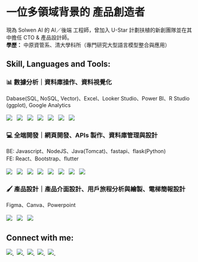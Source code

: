 # 一位多領域背景的 產品創造者
現為 Solwen AI 的 AI／後端 工程師，曾加入 U-Star 計劃扶植的新創團隊並在其中擔任 CTO & 產品設計師。<br />
**學歷：** 中原資管系、清大學科所（專門研究大型語言模型整合與應用）

## Skill, Languages and Tools:
### 📊 數據分析｜資料庫操作、資料視覺化
Dabase(SQL, NoSQL, Vector)、Excel、Looker Studio、Power BI、R Studio (ggplot), Google Analytics<br /><br />
<img src="https://go-skill-icons.vercel.app/api/icons?i=python&titles=true"/> &nbsp; 
<img src="https://go-skill-icons.vercel.app/api/icons?i=mysql&titles=true"/> &nbsp; 
<img src="https://go-skill-icons.vercel.app/api/icons?i=firebase&titles=true"/> &nbsp; 
<img src="https://go-skill-icons.vercel.app/api/icons?i=excel&titles=true"/> &nbsp; 
<img src="https://go-skill-icons.vercel.app/api/icons?i=looker&titles=true"/> &nbsp; 
<img src="https://go-skill-icons.vercel.app/api/icons?i=googleanalytics&titles=true"/> &nbsp; 
<img src="https://go-skill-icons.vercel.app/api/icons?i=r&titles=true"/> &nbsp; 
<br />

### 💻 全端開發｜網頁開發、APIs 製作、資料庫管理與設計
BE: Javascript、NodeJS、Java(Tomcat)、fastapi、flask(Python)<br />
FE: React、Bootstrap、flutter<br /><br />
<img src="https://go-skill-icons.vercel.app/api/icons?i=javascript&titles=true"/> &nbsp; 
<img src="https://go-skill-icons.vercel.app/api/icons?i=nodejs&titles=true"/> &nbsp; 
<img src="https://go-skill-icons.vercel.app/api/icons?i=java&titles=true"/> &nbsp; 
<img src="https://go-skill-icons.vercel.app/api/icons?i=fastapi&titles=true"/> &nbsp; 
<img src="https://go-skill-icons.vercel.app/api/icons?i=flask&titles=true"/> &nbsp; 
<img src="https://go-skill-icons.vercel.app/api/icons?i=react&titles=true"/> &nbsp; 
<img src="https://go-skill-icons.vercel.app/api/icons?i=bootstrap&titles=true"/> &nbsp; 
<img src="https://go-skill-icons.vercel.app/api/icons?i=flutter&titles=true"/> &nbsp; 
<br />

### 🖌️ 產品設計｜產品介面設計、用戶旅程分析與繪製、電梯簡報設計
Figma、Canva、Powerpoint<br /><br />
<img src="https://go-skill-icons.vercel.app/api/icons?i=figma&titles=true"/> &nbsp; 
<img src="https://go-skill-icons.vercel.app/api/icons?i=canva&titles=true"/> &nbsp; 
<img src="https://go-skill-icons.vercel.app/api/icons?i=powerpoint&titles=true"/> &nbsp; 
<br />


## Connect with me:

<a  href="https://www.linkedin.com/in/liang-chin-lu">
  <img src="https://go-skill-icons.vercel.app/api/icons?i=linkedin" target="_blank"/>
</a> &nbsp; 
<a href="https://www.facebook.com/tony13382/">
  <img src="https://go-skill-icons.vercel.app/api/icons?i=facebook" target="_blank"/>
</a> &nbsp;
<a href="https://www.instagram.com/liang_chin_ml/">
  <img src="https://go-skill-icons.vercel.app/api/icons?i=instagram" target="_blank"/>
</a> &nbsp;
<a href="mailto://liangchinlu@gmail.com">
  <img src="https://go-skill-icons.vercel.app/api/icons?i=gmail" target="_blank"/>
</a> &nbsp;
<a href="https://lianglu.uk/">
  <img src="https://go-skill-icons.vercel.app/api/icons?i=chrome" target="_blank"/>
</a>&nbsp;



<br />
